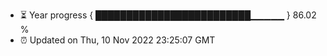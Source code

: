 - ⏳ Year progress { █████████████████████████▁▁▁▁▁ } 86.02 %
- ⏰ Updated on Thu, 10 Nov 2022 23:25:07 GMT

